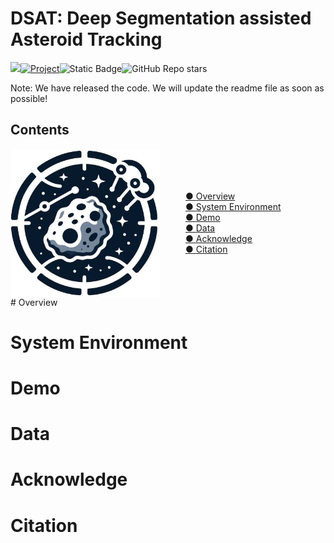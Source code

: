 # DSAT: **D**eep **S**egmentation assisted **A**steroid **T**racking

<img src="https://badges.toozhao.com/badges/01HJ6B2Z74GM371X2NKHSJ6MF9/green.svg" />[![Project](https://img.shields.io/badge/Project-DSAT%20-blue.svg)](https://zhenhongdu.github.io/asteroid_tracking/)<img alt="Static Badge" src="https://img.shields.io/badge/update_time-23--12--21-blue"><img alt="GitHub Repo stars" src="https://img.shields.io/github/stars/zhenhongdu/DeepSegAsteroidTracker?color=hex">


Note: We have released  the code. We will update the readme file as soon as possible!

## Contents

<div style="display: flex; align-items: center;">
    <img src="images/logo.jpg" width="240" style="margin-right: 40px;">
    <div style="flex-grow: 1;">
        <a href="#overview"><span class="marker"> ● </span>Overview</a><br>
        <a href="#system-environment"><span class="marker"> ● </span>System Environment</a><br>
        <a href="#demo"><span class="marker"> ● </span>Demo</a><br>
        <a href="#data"><span class="marker"> ● </span>Data</a><br>
        <a href="#acknowledge"><span class="marker"> ● </span>Acknowledge</a><br>
        <a href="#citation"><span class="marker"> ● </span>Citation</a><br> 
    </div>
</div>
# Overview





# System Environment



# Demo



# Data




# Acknowledge




# Citation


